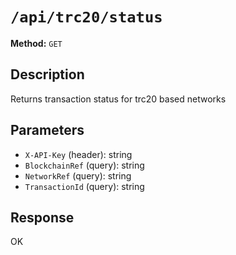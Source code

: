 # `/api/trc20/status`

**Method:** `GET`  

## Description
Returns transaction status for trc20 based networks



## Parameters
- `X-API-Key` (header): string
- `BlockchainRef` (query): string
- `NetworkRef` (query): string
- `TransactionId` (query): string

## Response
OK
